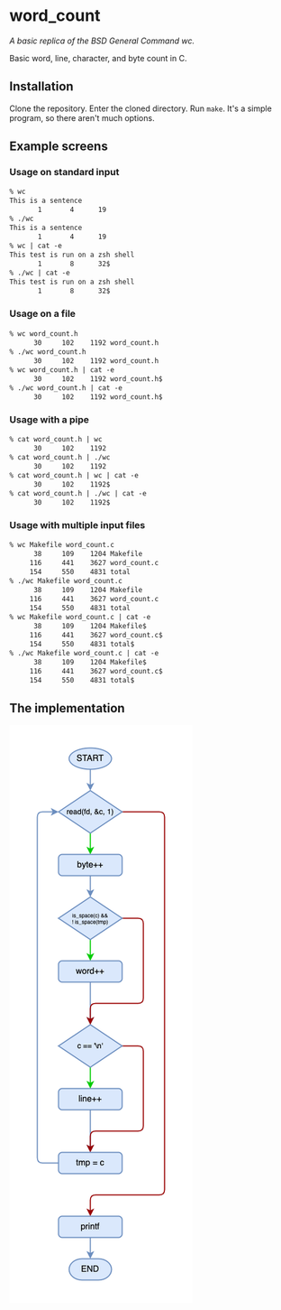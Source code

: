 # word_count
*A basic replica of the BSD General Command wc.*

Basic word, line, character, and byte count in C.

## Installation
Clone the repository. Enter the cloned directory. Run `make`. It's a simple program, so there aren't much options.

## Example screens
### Usage on standard input
	% wc
	This is a sentence
	       1       4      19
	% ./wc
	This is a sentence
	       1       4      19
	% wc | cat -e
	This test is run on a zsh shell
	       1       8      32$
	% ./wc | cat -e
	This test is run on a zsh shell
	       1       8      32$
### Usage on a file
	% wc word_count.h
	      30     102    1192 word_count.h
	% ./wc word_count.h
	      30     102    1192 word_count.h
	% wc word_count.h | cat -e
	      30     102    1192 word_count.h$
	% ./wc word_count.h | cat -e
	      30     102    1192 word_count.h$
### Usage with a pipe
	% cat word_count.h | wc
	      30     102    1192
	% cat word_count.h | ./wc
	      30     102    1192
	% cat word_count.h | wc | cat -e
	      30     102    1192$
	% cat word_count.h | ./wc | cat -e
	      30     102    1192$
### Usage with multiple input files
	% wc Makefile word_count.c
	      38     109    1204 Makefile
	     116     441    3627 word_count.c
	     154     550    4831 total
	% ./wc Makefile word_count.c
	      38     109    1204 Makefile
	     116     441    3627 word_count.c
	     154     550    4831 total
	% wc Makefile word_count.c | cat -e
	      38     109    1204 Makefile$
	     116     441    3627 word_count.c$
	     154     550    4831 total$
	% ./wc Makefile word_count.c | cat -e
	      38     109    1204 Makefile$
	     116     441    3627 word_count.c$
	     154     550    4831 total$

## The implementation
![The word_count flowchart](https://github.com/yt1007/word_count/blob/d5dbdceea70b61b3de1129f7f8210f679e62d23e/word_count.png)
